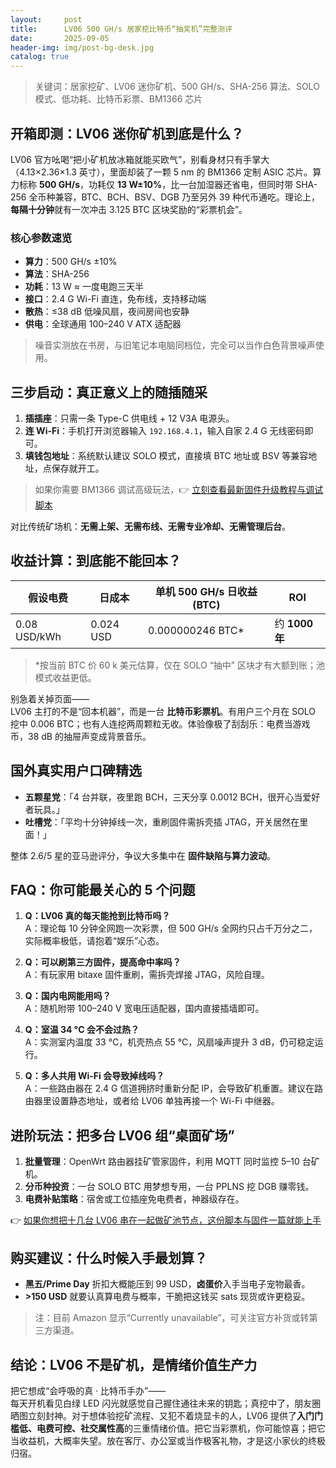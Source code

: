 ```yaml
---
layout:     post
title:      LV06 500 GH/s 居家挖比特币“抽奖机”完整测评
date:       2025-09-05
header-img: img/post-bg-desk.jpg
catalog: true
---
```


> 关键词：居家挖矿、LV06 迷你矿机、500 GH/s、SHA-256 算法、SOLO 模式、低功耗、比特币彩票、BM1366 芯片

## 开箱即测：LV06 迷你矿机到底是什么？
LV06 官方吆喝“把小矿机放冰箱就能买欧气”，别看身材只有手掌大（4.13×2.36×1.3 英寸），里面却装了一颗 5 nm 的 BM1366 定制 ASIC 芯片。算力标称 **500 GH/s**，功耗仅 **13 W±10%**，比一台加湿器还省电，但同时带 SHA-256 全币种兼容，BTC、BCH、BSV、DGB 乃至另外 39 种代币通吃。理论上，**每隔十分钟**就有一次冲击 3.125 BTC 区块奖励的“彩票机会”。

### 核心参数速览
- **算力**：500 GH/s ±10%  
- **算法**：SHA-256  
- **功耗**：13 W ≈ 一度电跑三天半  
- **接口**：2.4 G Wi-Fi 直连，免布线，支持移动端  
- **散热**：≤38 dB 低噪风扇，夜间房间也安静  
- **供电**：全球通用 100–240 V ATX 适配器  

> 噪音实测放在书房，与旧笔记本电脑同档位，完全可以当作白色背景噪声使用。

## 三步启动：真正意义上的随插随采
1. **插插座**：只需一条 Type-C 供电线 + 12 V3A 电源头。  
2. **连 Wi-Fi**：手机打开浏览器输入 `192.168.4.1`，输入自家 2.4 G 无线密码即可。  
3. **填钱包地址**：系统默认建议 SOLO 模式，直接填 BTC 地址或 BSV 等兼容地址，点保存就开工。  
> 如果你需要 BM1366 调试高级玩法，👉 [立刻查看最新固件升级教程与调试脚本](https://okxdog.com/)

对比传统矿场机：**无需上架、无需布线、无需专业冷却、无需管理后台**。

## 收益计算：到底能不能回本？
| 假设电费 | 日成本 | 单机 500 GH/s 日收益(BTC) | ROI |
| --- | --- | --- | --- |
| 0.08 USD/kWh | 0.024 USD | 0.000000246 BTC* | 约 **1000 年** |

> *按当前 BTC 价 60 k 美元估算，仅在 SOLO “抽中” 区块才有大额到账；池模式收益更低。

别急着关掉页面——  
LV06 主打的不是“回本机器”，而是一台 **比特币彩票机**。有用户三个月在 SOLO 挖中 0.006 BTC；也有人连挖两周颗粒无收。体验像极了刮刮乐：电费当游戏币，38 dB 的抽屉声变成背景音乐。  

## 国外真实用户口碑精选
- **五颗星党**：「4 台并联，夜里跑 BCH，三天分享 0.0012 BCH，很开心当爱好者玩具。」  
- **吐槽党**：「平均十分钟掉线一次，重刷固件需拆壳插 JTAG，开关居然在里面！」  

整体 2.6/5 星的亚马逊评分，争议大多集中在 **固件缺陷与算力波动**。  

## FAQ：你可能最关心的 5 个问题
1. **Q：LV06 真的每天能抢到比特币吗？**  
   A：理论每 10 分钟全网跑一次彩票，但 500 GH/s 全网约只占千万分之二，实际概率极低，请抱着“娱乐”心态。  

2. **Q：可以刷第三方固件，提高命中率吗？**  
   A：有玩家用 bitaxe 固件重刷，需拆壳焊接 JTAG，风险自理。  

3. **Q：国内电网能用吗？**  
   A：随机附带 100–240 V 宽电压适配器，国内直接插墙即可。  

4. **Q：室温 34 °C 会不会过热？**  
   A：实测室内温度 33 °C，机壳热点 55 °C，风扇噪声提升 3 dB，仍可稳定运行。  

5. **Q：多人共用 Wi-Fi 会导致掉线吗？**  
   A：一些路由器在 2.4 G 信道拥挤时重新分配 IP，会导致矿机重置。建议在路由器里设置静态地址，或者给 LV06 单独再接一个 Wi-Fi 中继器。  

## 进阶玩法：把多台 LV06 组“桌面矿场”
1. **批量管理**：OpenWrt 路由器挂矿管家固件，利用 MQTT 同时监控 5–10 台矿机。  
2. **分币种投资**：一台 SOLO BTC 用梦想专用，一台 PPLNS 挖 DGB 赚零钱。  
3. **电费补贴策略**：宿舍或工位插座免电费者，神器级存在。  

👉 [如果你想把十几台 LV06 串在一起做矿池节点，这份脚本与固件一篇就能上手](https://okxdog.com/)

## 购买建议：什么时候入手最划算？
- **黑五/Prime Day** 折扣大概能压到 99 USD，**卤蛋价**入手当电子宠物最香。  
- **>150 USD** 就要认真算电费与概率，干脆把这钱买 sats 现货或许更稳妥。  
> 注：目前 Amazon 显示“Currently unavailable”，可关注官方补货或转第三方渠道。

## 结论：LV06 不是矿机，是情绪价值生产力
把它想成“会呼吸的真 · 比特币手办”——  
每天开机看见白绿 LED 闪光就感觉自己握住通往未来的钥匙；真挖中了，朋友圈晒图立刻封神。对于想体验挖矿流程、又犯不着烧显卡的人，LV06 提供了**入门门槛低、电费可控、社交属性高**的三重情绪价值。把它当彩票机，你可能惊喜；把它当收益机，大概率失望。放在客厅、办公室或当作极客礼物，才是这小家伙的终极归宿。